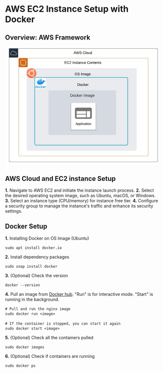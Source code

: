 # AWS EC2 Instance Setup with Docker

## Overview: AWS Framework

<p align="center">
  <img src="https://raw.githubusercontent.com/camillekokoko/AWS_EC2_Docker/main/AWS_framework.jpeg" alt="AWS Framework" width="500">
</p>

## AWS Cloud and EC2 instance Setup

**1.** 
Navigate to AWS EC2 and initiate the instance launch process.
**2.** 
Select the desired operating system image, such as Ubuntu, macOS, or Windows. 
**3.** 
Select an instance type (CPU/memory) for instance free tier.
**4.** 
Configure a security group to manage the instance's traffic and enhance its security settings.


## Docker Setup

**1.** Installing Docker on OS Image (Ubuntu)
```
sudo apt install docker.io
```

**2.** Install dependency packages 
```
sudo snap install docker
```

**3.** (Optional) Check the version
```
docker --version
```

**4.** Pull an image from [Docker hub](https://hub.docker.com/). "Run" is for interactive mode. "Start" is running in the background.
```
# Pull and run the nginx image
sudo docker run <image>

# If the container is stopped, you can start it again
sudo docker start <image>
```

**5.** (Optional) Check all the containers pulled
```
sudo docker images
```

**6.** (Optional) Check if containers are running
```
sudo docker ps
```
